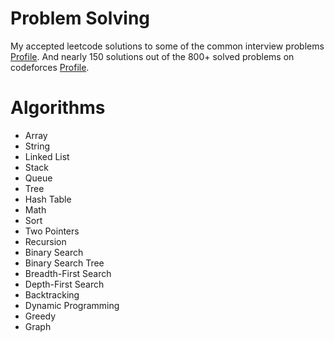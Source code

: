 # Problem Solving
My accepted leetcode solutions to some of the common interview problems [Profile](https://leetcode.com/Moemn_Zakaria). And nearly 150 solutions out of the 800+ solved problems on codeforces [Profile](https://codeforces.com/profile/Moemn_Zakaria).
# Algorithms
* Array
* String
* Linked List
* Stack
* Queue
* Tree
* Hash Table
* Math
* Sort
* Two Pointers
* Recursion
* Binary Search
* Binary Search Tree
* Breadth-First Search
* Depth-First Search
* Backtracking
* Dynamic Programming
* Greedy
* Graph
